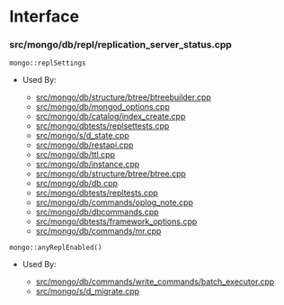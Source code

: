 
# Interface

### src/mongo/db/repl/replication\_server\_status.cpp

<div></div>

    mongo::replSettings

- Used By:

    - [src/mongo/db/structure/btree/btreebuilder.cpp](../../../storage\_layer\_structure)
    - [src/mongo/db/mongod\_options.cpp](../../../mongos\_and\_mongod\_mains)
    - [src/mongo/db/catalog/index\_create.cpp](../../../storage\_layer\_structure)
    - [src/mongo/dbtests/replsettests.cpp](../../../unit\_tests)
    - [src/mongo/s/d\_state.cpp](../../../sharding)
    - [src/mongo/db/restapi.cpp](../../../web\_server)
    - [src/mongo/db/ttl.cpp](../../../indexing)
    - [src/mongo/db/instance.cpp](../../../storage\_layer\_structure)
    - [src/mongo/db/structure/btree/btree.cpp](../../../storage\_layer\_structure)
    - [src/mongo/db/db.cpp](../../../mongos\_and\_mongod\_mains)
    - [src/mongo/dbtests/repltests.cpp](../../../unit\_tests)
    - [src/mongo/db/commands/oplog\_note.cpp](../../../database\_commands)
    - [src/mongo/db/dbcommands.cpp](../../../database\_commands)
    - [src/mongo/dbtests/framework\_options.cpp](../../../unit\_tests)
    - [src/mongo/db/commands/mr.cpp](../../../database\_commands)

<div></div>

    mongo::anyReplEnabled()

- Used By:

    - [src/mongo/db/commands/write\_commands/batch\_executor.cpp](../../../write\_commands)
    - [src/mongo/s/d\_migrate.cpp](../../../sharding)
